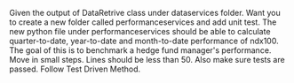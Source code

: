 Given the output of DataRetrive class under dataservices folder. Want you to create
a new folder called performanceservices and add unit test. The new python file under performanceservices should be able to calculate quarter-to-date, year-to-date and month-to-date performance of ndx100. The goal of this is to benchmark a hedge fund manager's performance. Move in small steps. Lines should be less than 50. Also make sure tests are passed. Follow Test Driven Method.